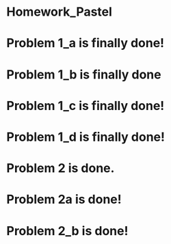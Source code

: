 # Homework_Pastel

# Problem 1_a is finally done!

# Problem 1_b is finally done

# Problem 1_c is finally done!

# Problem 1_d is finally done!

# Problem 2 is done.

# Problem 2a is done!

# Problem 2_b is done!